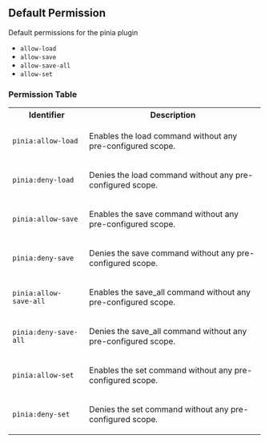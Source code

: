 ## Default Permission

Default permissions for the pinia plugin

- `allow-load`
- `allow-save`
- `allow-save-all`
- `allow-set`

### Permission Table

<table>
<tr>
<th>Identifier</th>
<th>Description</th>
</tr>

<tr>
<td>

`pinia:allow-load`

</td>
<td>

Enables the load command without any pre-configured scope.

</td>
</tr>

<tr>
<td>

`pinia:deny-load`

</td>
<td>

Denies the load command without any pre-configured scope.

</td>
</tr>

<tr>
<td>

`pinia:allow-save`

</td>
<td>

Enables the save command without any pre-configured scope.

</td>
</tr>

<tr>
<td>

`pinia:deny-save`

</td>
<td>

Denies the save command without any pre-configured scope.

</td>
</tr>

<tr>
<td>

`pinia:allow-save-all`

</td>
<td>

Enables the save_all command without any pre-configured scope.

</td>
</tr>

<tr>
<td>

`pinia:deny-save-all`

</td>
<td>

Denies the save_all command without any pre-configured scope.

</td>
</tr>

<tr>
<td>

`pinia:allow-set`

</td>
<td>

Enables the set command without any pre-configured scope.

</td>
</tr>

<tr>
<td>

`pinia:deny-set`

</td>
<td>

Denies the set command without any pre-configured scope.

</td>
</tr>
</table>

